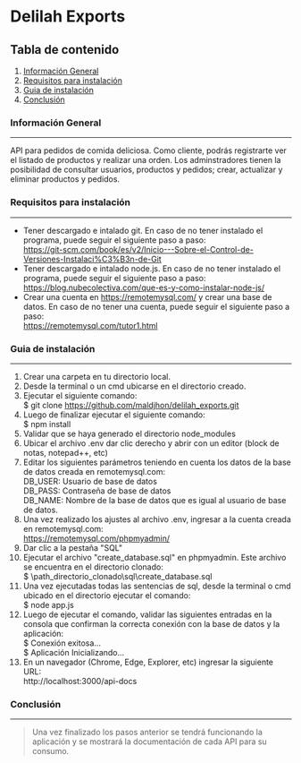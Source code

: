 # Delilah Exports
## Tabla de contenido
1. [Información General](#Informacion-general)
2. [Requisitos para instalación](#Requisitos-instalacion)
3. [Guia de instalación](#Guia-instalacion)
4. [Conclusión](#Conclusion)

### Información General
***
API para pedidos de comida deliciosa. Como cliente, podrás registrarte ver el listado de productos y realizar una orden.
Los adminstradores tienen la posibilidad de consultar usuarios, productos y pedidos; crear, actualizar y eliminar productos y pedidos.

### Requisitos para instalación
***
* Tener descargado e intalado git. En caso de no tener instalado el programa, puede seguir el siguiente paso a paso:\
https://git-scm.com/book/es/v2/Inicio---Sobre-el-Control-de-Versiones-Instalaci%C3%B3n-de-Git
* Tener descargado e intalado node.js. En caso de no tener instalado el programa, puede seguir el siguiente paso a paso:\
https://blog.nubecolectiva.com/que-es-y-como-instalar-node-js/
* Crear una cuenta en https://remotemysql.com/ y crear una base de datos. En caso de no tener una cuenta, puede seguir el siguiente paso a paso:\
https://remotemysql.com/tutor1.html

### Guia de instalación
***
1. Crear una carpeta en tu directorio local.
2. Desde la terminal o un cmd ubicarse en el directorio creado.
3. Ejecutar el siguiente comando:\
$ git clone https://github.com/maldjhon/delilah_exports.git
4. Luego de finalizar ejecutar el siguiente comando:\
$ npm install
5. Validar que se haya generado el directorio node_modules
6. Ubicar el archivo .env dar clic derecho y abrir con un editor (block de notas, notepad++, etc)
7. Editar los siguientes parámetros teniendo en cuenta los datos de la base de datos creada en remotemysql.com:\
DB_USER: Usuario de base de datos\
DB_PASS: Contraseña de base de datos\
DB_NAME: Nombre de la base de datos que es igual al usuario de base de datos.
8. Una vez realizado los ajustes al archivo .env, ingresar a la cuenta creada en remotemysql.com:\
https://remotemysql.com/phpmyadmin/
9. Dar clic a la pestaña "SQL"
10. Ejecutar el archivo "create_database.sql" en phpmyadmin. Este archivo se encuentra en el directorio clonado:\
$ \path_directorio_clonado\sql\create_database.sql
12. Una vez ejecutadas todas las sentencias de sql, desde la terminal o cmd ubicado en el directorio ejecutar el comando:\
$ node app.js
13. Luego de ejecutar el comando, validar las siguientes entradas en la consola que confirman la correcta conexión con la base de datos y la aplicación:\
$ Conexión exitosa...\
$ Aplicación Inicializando...
14. En un navegador (Chrome, Edge, Explorer, etc) ingresar la siguiente URL:\
http://localhost:3000/api-docs

### Conclusión
***
> Una vez finalizado los pasos anterior se tendrá funcionando la aplicación y se mostrará la documentación de cada API para su consumo.
